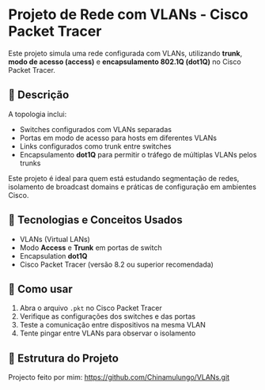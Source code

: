 # Projeto de Rede com VLANs - Cisco Packet Tracer

Este projeto simula uma rede configurada com VLANs, utilizando **trunk**, **modo de acesso (access)** e **encapsulamento 802.1Q (dot1Q)** no Cisco Packet Tracer.

## 📌 Descrição

A topologia inclui:

- Switches configurados com VLANs separadas
- Portas em modo de acesso para hosts em diferentes VLANs
- Links configurados como trunk entre switches
- Encapsulamento **dot1Q** para permitir o tráfego de múltiplas VLANs pelos trunks

Este projeto é ideal para quem está estudando segmentação de redes, isolamento de broadcast domains e práticas de configuração em ambientes Cisco.

## 🧪 Tecnologias e Conceitos Usados

- VLANs (Virtual LANs)
- Modo **Access** e **Trunk** em portas de switch
- Encapsulation **dot1Q**
- Cisco Packet Tracer (versão 8.2 ou superior recomendada)

## 🚀 Como usar

1. Abra o arquivo `.pkt` no Cisco Packet Tracer
2. Verifique as configurações dos switches e das portas
3. Teste a comunicação entre dispositivos na mesma VLAN
4. Tente pingar entre VLANs para observar o isolamento

## 📂 Estrutura do Projeto

Projecto feito por mim: https://github.com/Chinamulungo/VLANs.git
